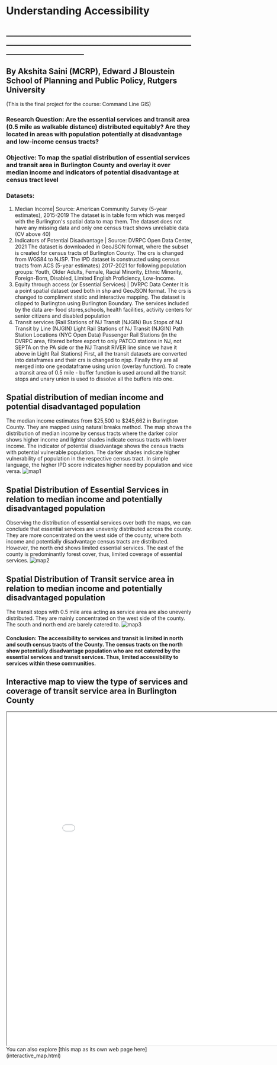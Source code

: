 # Understanding Accessibility
## _________________________________________________________________________________________________________________________
## By Akshita Saini (MCRP), Edward J Bloustein School of Planning and Public Policy, Rutgers University 
(This is the final project for the course: Command Line GIS)

### Research Question: Are the essential services and transit area (0.5 mile as walkable distance) distributed equitably? Are they located in areas with population potentially at disadvantage and low-income census tracts?
### Objective: To map the spatial distribution of essential services and transit area in Burlington County and overlay it over median income and indicators of potential disadvantage at census tract level

### Datasets:
1. Median Income| Source: American Community Survey (5-year estimates), 2015-2019
   The dataset is in table form which was merged with the Burlington's spatial data to map them. The dataset does not have any missing data and only one census tract shows unreliable data (CV above 40)
2. Indicators of Potential Disadvantage | Source: DVRPC Open Data Center, 2021
   The dataset is downloaded in GeoJSON format, where the subset is created for census tracts of Burlington County. The crs is changed from WGS84 to     NJSP. The IPD dataset is constructed using census tracts from ACS (5-year estimates) 2017-2021 for following population groups: Youth, Older          Adults, Female, Racial Minority, Ethnic Minority, Foreign-Born, Disabled, Limited English Proficiency, Low-Income.
3. Equity through access (or Essential Services) | DVRPC Data Center
   It is a point spatial dataset used both in shp and GeoJSON format. The crs is changed to compliment static and interactive mapping. The dataset is    clipped to Burlington using Burlington Boundary. The services included by the data are- food stores,schools, health facilities, activity centers      for senior citizens and disabled population
4. Transit services
  (Rail Stations of NJ Transit (NJGIN)
  Bus Stops of NJ Transit by Line (NJGIN)
  Light Rail Stations of NJ Transit (NJGIN)
  Path Station Locations (NYC Open Data)
  Passenger Rail Stations (in the DVRPC area, filtered before export to only PATCO stations in NJ, not SEPTA on the PA side or the NJ Transit RIVER     line since we have it above in Light Rail Stations)
  First, all the transit datasets are converted into dataframes and their crs is changed to njsp. Finally they are all merged into one geodataframe     using union (overlay function). To create a transit area of 0.5 mile - buffer function is used around all the transit stops and unary union is used   to dissolve all the buffers into one.

## Spatial distribution of median income and potential disadvantaged population
The median income estimates from $25,500 to $245,662 in Burlington County. They are mapped using natural breaks method. The map shows the distribution of median income by census tracts where the darker color shows higher income and lighter shades indicate census tracts with lower income. 
The indicator of potential disadvantage shows the census tracts with potential vulnerable population. The darker shades indicate higher vulnerability of population in the respective census tract. In simple language, the higher IPD score indicates higher need by population and vice versa. 
![map1](https://github.com/AkshitaSaini97/BurlingtonMap/assets/152640805/775fe1ce-b996-4373-82f5-b91122ea60b3)

## Spatial Distribution of Essential Services in relation to median income and potentially disadvantaged population
Observing the distribution of essential services over both the maps, we can conclude that essential services are unevenly distributed across the county. They are more concentrated on the west side of the county, where both income and potentially disadvantage census tracts are distributed. However, the north end shows limited essential services. The east of the county is predominantly forest cover, thus, limited coverage of essential services.
![map2](https://github.com/AkshitaSaini97/BurlingtonMap/assets/152640805/29fa13b7-c633-41ad-bcdb-ca12bdd57752)

## Spatial Distribution of Transit service area in relation to median income and potentially disadvantaged population
The transit stops with 0.5 mile area acting as service area are also unevenly distributed. They are mainly concentrated on the west side of the county. The south and north end are barely catered to. 
![map3](https://github.com/AkshitaSaini97/BurlingtonMap/assets/152640805/b2468a77-277e-4c51-b885-c106bd66850b)

#### Conclusion: The accessibility to services and transit is limited in north and south census tracts of the County. The census tracts on the north show potentially disadvantage population who are not catered by the essential services and transit services. Thus, limited accessibility to services within these communities.

## Interactive map to view the type of services and coverage of transit service area in Burlington County
<iframe src='interactive_map.html' width = '900' height = '900' ></iframe>
You can also explore [this map as its own web page here](interactive_map.html)
